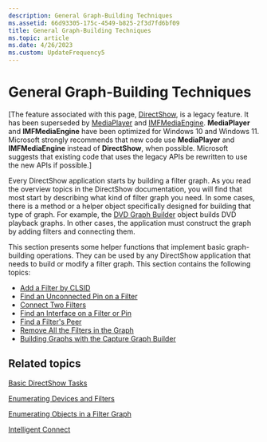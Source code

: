 ```yaml
---
description: General Graph-Building Techniques
ms.assetid: 66d93305-175c-4549-b825-2f3d7fd6bf09
title: General Graph-Building Techniques
ms.topic: article
ms.date: 4/26/2023
ms.custom: UpdateFrequency5
---
```


# General Graph-Building Techniques

\[The feature associated with this page, [DirectShow](/windows/win32/directshow/directshow), is a legacy feature. It has been superseded by [MediaPlayer](/uwp/api/Windows.Media.Playback.MediaPlayer) and [IMFMediaEngine](/windows/win32/api/mfmediaengine/nn-mfmediaengine-imfmediaengine). **MediaPlayer** and **IMFMediaEngine** have been optimized for Windows 10 and Windows 11. Microsoft strongly recommends that new code use **MediaPlayer** and **IMFMediaEngine** instead of **DirectShow**, when possible. Microsoft suggests that existing code that uses the legacy APIs be rewritten to use the new APIs if possible.\]

Every DirectShow application starts by building a filter graph. As you read the overview topics in the DirectShow documentation, you will find that most start by describing what kind of filter graph you need. In some cases, there is a method or a helper object specifically designed for building that type of graph. For example, the [DVD Graph Builder](dvd-graph-builder.md) object builds DVD playback graphs. In other cases, the application must construct the graph by adding filters and connecting them.

This section presents some helper functions that implement basic graph-building operations. They can be used by any DirectShow application that needs to build or modify a filter graph. This section contains the following topics:

-   [Add a Filter by CLSID](add-a-filter-by-clsid.md)
-   [Find an Unconnected Pin on a Filter](find-an-unconnected-pin-on-a-filter.md)
-   [Connect Two Filters](connect-two-filters.md)
-   [Find an Interface on a Filter or Pin](find-an-interface-on-a-filter-or-pin.md)
-   [Find a Filter's Peer](find-a-filters-peer.md)
-   [Remove All the Filters in the Graph](remove-all-the-filters-in-the-graph.md)
-   [Building Graphs with the Capture Graph Builder](building-graphs-with-the-capture-graph-builder.md)

## Related topics

<dl> <dt>

[Basic DirectShow Tasks](basic-directshow-tasks.md)
</dt> <dt>

[Enumerating Devices and Filters](enumerating-devices-and-filters.md)
</dt> <dt>

[Enumerating Objects in a Filter Graph](enumerating-objects-in-a-filter-graph.md)
</dt> <dt>

[Intelligent Connect](intelligent-connect.md)
</dt> </dl>

 

 



